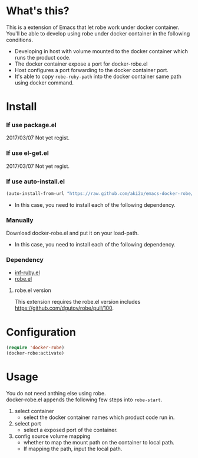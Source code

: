 # What's this?

This is a extension of Emacs that let robe work under docker container.  
You'll be able to develop using robe under docker container in the following conditions.  
-   Developing in host with volume mounted to the docker container which runs the product code.
-   The docker container expose a port for docker-robe.el
-   Host configures a port forwarding to the docker container port.
-   It's able to copy `robe-ruby-path` into the docker container same path using docker command.

# Install

### If use package.el

2017/03/07 Not yet regist.  

### If use el-get.el

2017/03/07 Not yet regist.  

### If use auto-install.el

```lisp
(auto-install-from-url "https://raw.github.com/aki2o/emacs-docker-robe/master/docker-robe.el")
```
-   In this case, you need to install each of the following dependency.

### Manually

Download docker-robe.el and put it on your load-path.  
-   In this case, you need to install each of the following dependency.

### Dependency

-   [inf-ruby.el](https://github.com/nonsequitur/inf-ruby)
-   [robe.el](https://github.com/dgutov/robe)

1.  robe.el version

    This extension requires the robe.el version includes <https://github.com/dgutov/robe/pull/100>.

# Configuration

```lisp
(require 'docker-robe)
(docker-robe:activate)
```

# Usage

You do not need anthing else using robe.  
docker-robe.el appends the following few steps into `robe-start`.  
1.  select container
    -   select the docker container names which product code run in.
2.  select port
    -   select a exposed port of the container.
3.  config source volume mapping
    -   whether to map the mount path on the container to local path.
    -   If mapping the path, input the local path.
